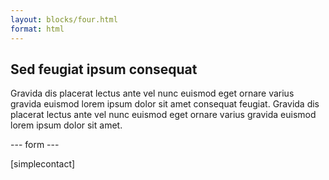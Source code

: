```yaml
---
layout: blocks/four.html
format: html
---
```


<h2>Sed feugiat ipsum consequat</h2>

<p>Gravida dis placerat lectus ante vel nunc euismod eget ornare varius gravida euismod lorem ipsum dolor sit amet 
consequat feugiat. Gravida dis placerat lectus ante vel nunc euismod eget ornare varius gravida euismod lorem 
ipsum dolor sit amet.</p>


--- form ---

[simplecontact]
